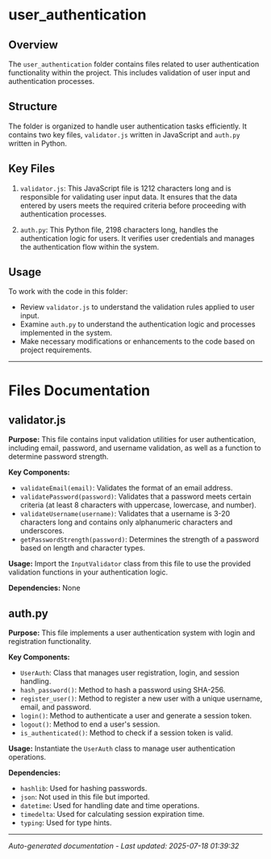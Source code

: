 # user_authentication

## Overview
The `user_authentication` folder contains files related to user authentication functionality within the project. This includes validation of user input and authentication processes.

## Structure
The folder is organized to handle user authentication tasks efficiently. It contains two key files, `validator.js` written in JavaScript and `auth.py` written in Python.

## Key Files
1. `validator.js`: This JavaScript file is 1212 characters long and is responsible for validating user input data. It ensures that the data entered by users meets the required criteria before proceeding with authentication processes.

2. `auth.py`: This Python file, 2198 characters long, handles the authentication logic for users. It verifies user credentials and manages the authentication flow within the system.

## Usage
To work with the code in this folder:
- Review `validator.js` to understand the validation rules applied to user input.
- Examine `auth.py` to understand the authentication logic and processes implemented in the system.
- Make necessary modifications or enhancements to the code based on project requirements.

---

# Files Documentation

## validator.js

**Purpose:** This file contains input validation utilities for user authentication, including email, password, and username validation, as well as a function to determine password strength.

**Key Components:**
- `validateEmail(email)`: Validates the format of an email address.
- `validatePassword(password)`: Validates that a password meets certain criteria (at least 8 characters with uppercase, lowercase, and number).
- `validateUsername(username)`: Validates that a username is 3-20 characters long and contains only alphanumeric characters and underscores.
- `getPasswordStrength(password)`: Determines the strength of a password based on length and character types.

**Usage:** Import the `InputValidator` class from this file to use the provided validation functions in your authentication logic.

**Dependencies:** None

## auth.py

**Purpose:** This file implements a user authentication system with login and registration functionality.

**Key Components:**
- `UserAuth`: Class that manages user registration, login, and session handling.
- `hash_password()`: Method to hash a password using SHA-256.
- `register_user()`: Method to register a new user with a unique username, email, and password.
- `login()`: Method to authenticate a user and generate a session token.
- `logout()`: Method to end a user's session.
- `is_authenticated()`: Method to check if a session token is valid.

**Usage:** Instantiate the `UserAuth` class to manage user authentication operations.

**Dependencies:**
- `hashlib`: Used for hashing passwords.
- `json`: Not used in this file but imported.
- `datetime`: Used for handling date and time operations.
- `timedelta`: Used for calculating session expiration time.
- `typing`: Used for type hints.

---
*Auto-generated documentation - Last updated: 2025-07-18 01:39:32*
